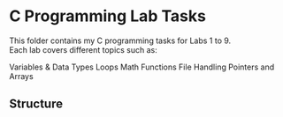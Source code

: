 # C Programming Lab Tasks

This folder contains my C programming tasks for Labs 1 to 9.  
Each lab covers different topics such as:

Variables & Data Types
Loops
Math Functions
File Handling
Pointers and Arrays

## Structure
